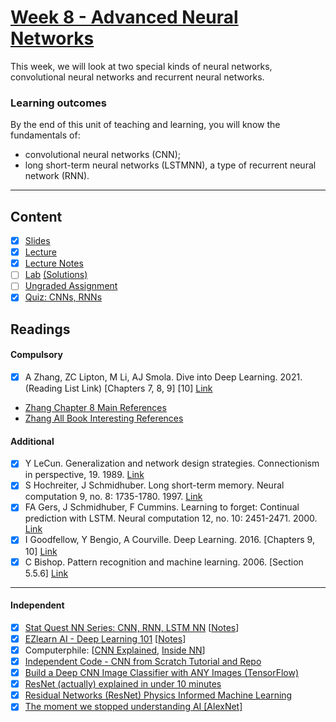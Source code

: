 # [Week 8 - Advanced Neural Networks](https://canvas.sussex.ac.uk/courses/31315/pages/week-8-advanced-neural-networks?module_item_id=1445751)
This week, we will look at two special kinds of neural networks, convolutional neural networks and recurrent neural networks. 

### Learning outcomes
By the end of this unit of teaching and learning, you will know the fundamentals of:
- convolutional neural networks (CNN); 
- long short-term neural networks (LSTMNN), a type of recurrent neural network (RNN).

---

## Content
- [x] [Slides](https://canvas.sussex.ac.uk/courses/31315/files/5334866?wrap=1)
- [x] [Lecture](https://sussex.cloud.panopto.eu/Panopto/Pages/Viewer.aspx?id=5b2fc1a4-37c5-454a-a46b-b2a300f6b744)
- [x] [Lecture Notes](https://github.com/LukeBirkett/study-planner/blob/main/934G5_Machine_Learning/week_8/ML_Week_8_AdvancedNN.pdf)
- [ ] [Lab]() [(Solutions)]()
- [ ] [Ungraded Assignment]()
- [x] [Quiz: CNNs, RNNs](https://canvas.sussex.ac.uk/courses/31315/quizzes/50390)
 
## Readings
#### Compulsory
- [x] A Zhang, ZC Lipton, M Li, AJ Smola. Dive into Deep Learning. 2021. (Reading List Link) [Chapters 7, 8, 9] [10] [Link](https://readinglists.sussex.ac.uk/leganto/nui/citation/20811019870002461?institute=44SUS_INST&auth=SAML)
- [Zhang Chapter 8 Main References](https://docs.google.com/document/d/1Nesvkq66aaYJjHauWk_S1u5VLhOYGeb1CNNmXMP6WZI/edit?tab=t.0)
- [Zhang All Book Interesting References](https://docs.google.com/document/d/1gAZZqDQhaVcT_5Vg6iM6848ZFcOQwz58s0VaUYNgW8A/edit?tab=t.0)

#### Additional
- [x] Y LeCun. Generalization and network design strategies. Connectionism in perspective, 19. 1989. [Link](https://readinglists.sussex.ac.uk/leganto/nui/citation/20811020020002461?institute=44SUS_INST&auth=SAML)
- [x] S Hochreiter, J Schmidhuber. Long short-term memory. Neural computation 9, no. 8: 1735-1780. 1997. [Link](https://readinglists.sussex.ac.uk/leganto/nui/citation/20811020030002461?institute=44SUS_INST&auth=SAML)
- [x] FA Gers, J Schmidhuber, F Cummins. Learning to forget: Continual prediction with LSTM. Neural computation 12, no. 10: 2451-2471. 2000. [Link](https://readinglists.sussex.ac.uk/leganto/nui/citation/20811020040002461?institute=44SUS_INST&auth=SAML)
- [x] I Goodfellow, Y Bengio, A Courville. Deep Learning. 2016. [Chapters 9, 10] [Link](https://readinglists.sussex.ac.uk/leganto/nui/citation/20811019820002461?institute=44SUS_INST&auth=SAML)
- [x] C Bishop. Pattern recognition and machine learning. 2006. [Section 5.5.6] [Link](https://readinglists.sussex.ac.uk/leganto/nui/citation/20811019850002461?institute=44SUS_INST&auth=SAML)

 ---

 #### Independent
 - [x] [Stat Quest NN Series: CNN, RNN, LSTM NN](https://www.youtube.com/playlist?list=PLblh5JKOoLUI) [[Notes](https://github.com/LukeBirkett/study-planner/blob/main/934G5_Machine_Learning/week_4/stats_quest_nn.pdf)]
 - [x] [EZlearn AI - Deep Learning 101](https://www.youtube.com/playlist?list=PLTD697RzZ-DoS9wLInbSEZ0jFSRnj1vxU) [[Notes](https://github.com/LukeBirkett/study-planner/blob/main/934G5_Machine_Learning/week_8/ezlearnai_deep_learning.pdf)]
 - [x] Computerphile: [[CNN Explained](https://www.youtube.com/watch?v=py5byOOHZM8), [Inside NN](https://www.youtube.com/watch?v=BFdMrDOx_CM)]
 - [x] [Independent Code - CNN from Scratch Tutorial and Repo](https://www.youtube.com/watch?v=Lakz2MoHy6o)
 - [x] [Build a Deep CNN Image Classifier with ANY Images (TensorFlow)](https://www.youtube.com/watch?v=jztwpsIzEGc)
 - [x] [ResNet (actually) explained in under 10 minutes](https://www.youtube.com/watch?v=o_3mboe1jYI)
 - [x] [Residual Networks (ResNet) Physics Informed Machine Learning](https://www.youtube.com/watch?v=w1UsKanMatM)
 - [x] [The moment we stopped understanding AI [AlexNet]](https://www.youtube.com/watch?v=UZDiGooFs54&t=4s)
